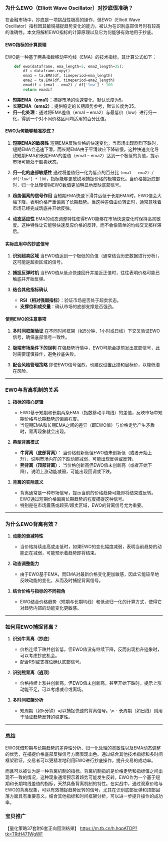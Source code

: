 ### 为什么EWO（Elliott Wave Oscillator）对抄底很准确？

在金融市场中，抄底是一项挑战性极高的操作，但EWO（Elliott Wave Oscillator）指标因其敏锐捕捉趋势变化的能力，被认为在识别底部信号时有较高的准确性。本文将解析EWO指标的计算原理以及它为何能够有效地用于抄底。

#### **EWO指标的计算原理**
EWO是一种基于两条指数移动平均线（EMA）的技术指标。其计算公式如下：

```python
    def ewo(dataframe, ema_length=5, ema2_length=35):
        df = dataframe.copy()
        ema1 = ta.EMA(df, timeperiod=ema_length)
        ema2 = ta.EMA(df, timeperiod=ema2_length)
        emadif = (ema1 - ema2) / df['low'] * 100
        return emadif
```

- **短期EMA（ema1）**：捕捉市场的快速变化，默认长度为5。
- **长期EMA（ema2）**：提供稳定的长期趋势参考，默认长度为35。
- **归一化处理**：通过将EMA差值（ema1 – ema2）与最低价（low）进行归一化，得到一个对不同价格区间均适用的百分比值。

#### **EWO为何能够精准抄底？**

1. **短期EMA的敏感性**
   短期EMA反映价格的快速变化，当市场出现剧烈下跌时，短期EMA会迅速下滑，而长期EMA由于平滑效应下降较慢。这种快速变化导致短期EMA和长期EMA的差值（ema1 – ema2）达到一个极低的负值，提示市场可能处于超卖状态。

2. **归一化的底部敏感性**
   通过将差值归一化为低点的百分比 `(ema1 - ema2) / df['low'] * 100`，指标能够更敏锐地捕捉价格的极端变化。当价格接近底部时，归一化处理使得EWO数值更加明显地反映底部信号。

3. **趋势偏离的信号作用**
   当短期EMA快速下滑并远低于长期EMA时，EWO值会大幅下降，表明价格严重偏离了长期趋势。当这种差值由负转正时，通常意味着市场已经完成筑底并开始反弹。

4. **动态适应性**
   EMA的动态调整特性使得EWO能够在市场快速变化时保持高灵敏度。这种特性让它能够快速反应价格的反转，而不会像简单的均线交叉那样滞后。

#### **实际应用中的抄底信号**

1. **识别超卖区域**
   当EWO值达到一个极低的负值（通常结合历史数据进行分析），这可能是超卖区域的信号。

2. **捕捉反弹时机**
   当EWO值从低点快速回升并接近正值时，往往表明价格可能已触底并开始反弹。

3. **结合其他指标确认**
   - **RSI（相对强弱指标）**：验证市场是否处于超卖状态。
   - **支撑位和成交量**：确认市场的底部支撑是否强劲。

#### **使用EWO的注意事项**

1. **多时间框架验证**
   在不同时间框架（如5分钟、1小时或日线）下交叉验证EWO信号，确保底部信号一致性。

2. **极端市场条件下的误判**
   在强趋势行情中，EWO可能会提前发出底部信号，此时需要谨慎操作，避免抄底失败。

3. **配合风险管理策略**
   即使EWO信号强烈，也建议设置止损和目标价，以降低潜在风险。

---

### **EWO与背离机制的关系**
1. **指标的核心逻辑**
   - EWO基于短期和长期两条EMA（指数移动平均线）的差值，反映市场中短期价格与长期趋势的偏离程度。
   - 当短期EMA和长期EMA之间的差异（即EWO值）与价格走势产生矛盾时，背离现象就会出现。

2. **典型背离模式**
   - **牛背离（底部背离）**：
     当价格创新低但EWO值未创新低（或者开始上升），说明市场内在的下跌动能减弱，可能出现反弹或反转。
   - **熊背离（顶部背离）**：
     当价格创新高但EWO值未创新高（或者开始下降），说明上涨动能减弱，可能出现回调或下跌。

3. **背离的实际意义**
   - 背离通常是一种市场信号，提示当前的价格趋势可能即将结束或反转。EWO通过短期价格偏离长期趋势的程度捕捉这种信号。
   - 特别是在市场震荡或超买/超卖区域，EWO的背离信号尤为重要。

---

### **为什么EWO背离有效？**
1. **动能的衰减特性**
   - 当价格持续走高或走低时，如果EWO的变化幅度减弱，表明当前趋势的动能正在减弱，可能预示着趋势即将结束。

2. **动态调整能力**
   - 由于EWO基于EMA，而EMA对最新价格变化更加敏感，因此它能较早地反映动能的变化，从而及时捕捉背离信号。

3. **结合价格与指标的不同视角**
   - EWO结合价格趋势（短期与长期均线）和低点归一化的计算方式，使得它对趋势内部的动能变化更敏感。

---

### **如何用EWO捕捉背离？**
1. **识别牛背离（抄底）**
   - 价格连续下跌并创新低，但EWO值没有继续下降，反而出现抬升迹象时，可以考虑抄底机会。
   - 配合RSI或支撑位确认底部信号。

2. **识别熊背离（逃顶）**
   - 价格持续上涨并创新高，但EWO值未创新高，甚至开始下跌时，提示上涨动能不足，可以考虑减仓或离场。

3. **多时间框架分析**
   - 短周期（如5分钟）可以捕捉快速的背离信号。\n   - 长周期（如日线）则用于验证趋势反转的稳定性。

---

### **总结**

EWO凭借短期与长期趋势的差异性分析、归一化处理的灵敏性以及EMA动态调整的优势，在捕捉价格底部反弹信号方面表现出色。通过结合其他技术指标和多时间框架验证，交易者可以更精准地利用EWO进行抄底操作，提升交易的成功率。

而且可以被认为是一种背离机制的指标。背离机制指的是价格走势和指标值之间出现不一致的情况，这种现象通常预示着趋势可能发生反转。EWO作为一个基于短期和长期均线差值的指标，天然具备背离机制的特性。在实战中，通过观察价格与EWO的背离现象，可以有效捕捉趋势反转的信号，尤其在识别底部反弹和顶部回落方面具有重要意义。结合其他指标和时间框架分析，可以进一步提升操作的成功率。

### 宝贝推广

【量化策略37套附6套正向回测结果】 https://m.tb.cn/h.hqpATDP?tk=TRtH471WgWF